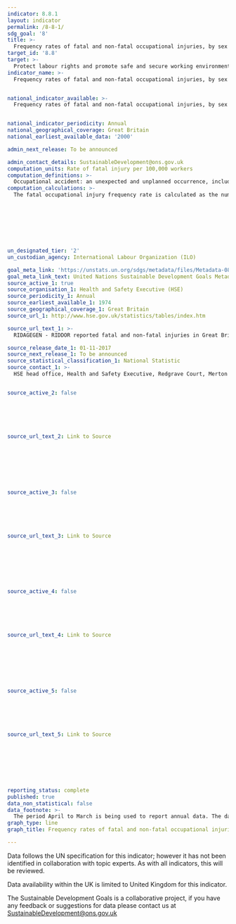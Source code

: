 ```yaml
---
indicator: 8.8.1
layout: indicator
permalink: /8-8-1/
sdg_goal: '8'
title: >-
  Frequency rates of fatal and non-fatal occupational injuries, by sex and migrant status
target_id: '8.8'
target: >-
  Protect labour rights and promote safe and secure working environments for all workers, including migrant workers, in particular women migrants, and those in precarious employment
indicator_name: >-
  Frequency rates of fatal and non-fatal occupational injuries, by sex and migrant status


national_indicator_available: >-
  Frequency rates of fatal and non-fatal occupational injuries, by sex and employment status


national_indicator_periodicity: Annual 
national_geographical_coverage: Great Britain
national_earliest_available_data: '2000'

admin_next_release: To be announced

admin_contact_details: SustainableDevelopment@ons.gov.uk
computation_units: Rate of fatal injury per 100,000 workers
computation_definitions: >-
  Occupational accident: an unexpected and unplanned occurrence, including acts of violence, arising out of or in connection with work which results in one or more workers incurring a personal injury, disease or death. Occupational accidents are to be considered travel, transport or road traffic accidents in which workers are injured and which arise out of or in the course of work; that is, while engaged in an economic activity, or at work, or carrying out the business of the employer. Occupational injury: any personal injury, disease or death resulting from an occupational accident. An occupational injury is different from an occupational disease, which comes as a result of an exposure over a period of time to risk factors linked to the work activity. Diseases are included only in cases where the disease arose as a direct result of an accident. Workers in the reference group: workers in the reference group refer to the average number of workers in the particular group under consideration and who are covered by the source of the statistics on occupational injuries (for example, those of a specific sex or in a specific economic activity, occupation, region, age group, or any combination of these, or those covered by a particular insurance scheme, accident notification systems, or household or establishment survey). Fatal occupational injury: an occupational injury leading to death within one year of the day of the occupational accident. Case of fatal occupational injury: the case of a worker fatally injured as a result of one occupational accident, and where death occurred within one year of the day of the accident.
computation_calculations: >-
  The fatal occupational injury frequency rate is calculated as the number of new cases of fatal injury during the reference year divided by the total number of hours worked by workers in the reference group during the reference year, multiplied by 1,000,000. The non-fatal occupational injury frequency rate is calculated as the number of new cases of non-fatal injury during the reference year divided by the total number of hours worked by workers in the reference group during the reference year, multiplied by 1,000,000.








un_designated_tier: '2'
un_custodian_agency: International Labour Organization (ILO)

goal_meta_link: 'https://unstats.un.org/sdgs/metadata/files/Metadata-08-08-01.pdf'
goal_meta_link_text: United Nations Sustainable Development Goals Metadata (PDF 381 KB)
source_active_1: true
source_organisation_1: Health and Safety Executive (HSE)
source_periodicity_1: Annual
source_earliest_available_1: 1974
source_geographical_coverage_1: Great Britain
source_url_1: http://www.hse.gov.uk/statistics/tables/index.htm

source_url_text_1: >-
  RIDAGEGEN - RIDDOR reported fatal and non-fatal injuries in Great Britain by age, gender and broad industry group. RIDHIST - Reported fatal and non-fatal injuries in Great Britain from 1974 

source_release_date_1: 01-11-2017
source_next_release_1: To be announced
source_statistical_classification_1: National Statistic
source_contact_1: >-
  HSE head office, Health and Safety Executive, Redgrave Court, Merton Road, Bootle, Merseyside, L20 7HS


source_active_2: false






source_url_text_2: Link to Source








source_active_3: false






source_url_text_3: Link to Source








source_active_4: false






source_url_text_4: Link to Source








source_active_5: false






source_url_text_5: Link to Source








reporting_status: complete
published: true
data_non_statistical: false
data_footnote: >-
  The period April to March is being used to report annual data. The date on the X axis is the year at the start of the period
graph_type: line
graph_title: Frequency rates of fatal and non-fatal occupational injuries

---
```

Data follows the UN specification for this indicator; however it has not been identified in collaboration with topic experts. As with all indicators, this will be reviewed.
  
Data availability within the UK is limited to United Kingdom for this indicator.
  
The Sustainable Development Goals is a collaborative project, if you have any feedback or suggestions for data please contact us at <SustainableDevelopment@ons.gov.uk>
